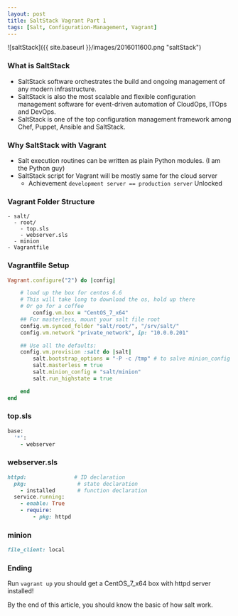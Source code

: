 ```yaml
---
layout: post
title: SaltStack Vagrant Part 1
tags: [Salt, Configuration-Management, Vagrant]
---
```


![saltStack]({{ site.baseurl }}/images/2016011600.png "saltStack")

### What is SaltStack
- SaltStack software orchestrates the build and ongoing management of any modern infrastructure.
- SaltStack is also the most scalable and flexible configuration management software for event-driven automation of CloudOps, ITOps and DevOps.
- SaltStack is one of the top configuration management framework among Chef, Puppet, Ansible and SaltStack.

### Why SaltStack with Vagrant
- Salt execution routines can be written as plain Python modules. (I am the Python guy)
- SaltStack script for Vagrant will be mostly same for the cloud server
    - Achievement `development server == production server` Unlocked

### Vagrant Folder Structure
```
- salt/
  - root/
    - top.sls
    - webserver.sls
  - minion
- Vagrantfile
```

### Vagrantfile Setup
```ruby
Vagrant.configure("2") do |config|

    # load up the box for centos 6.6
    # This will take long to download the os, hold up there
    # Or go for a coffee
        config.vm.box = "CentOS_7_x64"
    ## For masterless, mount your salt file root
    config.vm.synced_folder "salt/root/", "/srv/salt/"
    config.vm.network "private_network", ip: "10.0.0.201"

    ## Use all the defaults:
    config.vm.provision :salt do |salt|
        salt.bootstrap_options = "-P -c /tmp" # to salve minion_config not copied issue
        salt.masterless = true
        salt.minion_config = "salt/minion"
        salt.run_highstate = true

    end
end
```

### top.sls
```ruby
base:
  '*':
    - webserver
```

### webserver.sls
```ruby
httpd:               # ID declaration
  pkg:                # state declaration
    - installed       # function declaration
  service.running:
    - enable: True
    - require:
        - pkg: httpd
```

### minion
```ruby
file_client: local
```

### Ending
Run `vagrant up` you should get a CentOS_7_x64 box with httpd server installed!

By the end of this article, you should know the basic of how salt work.
